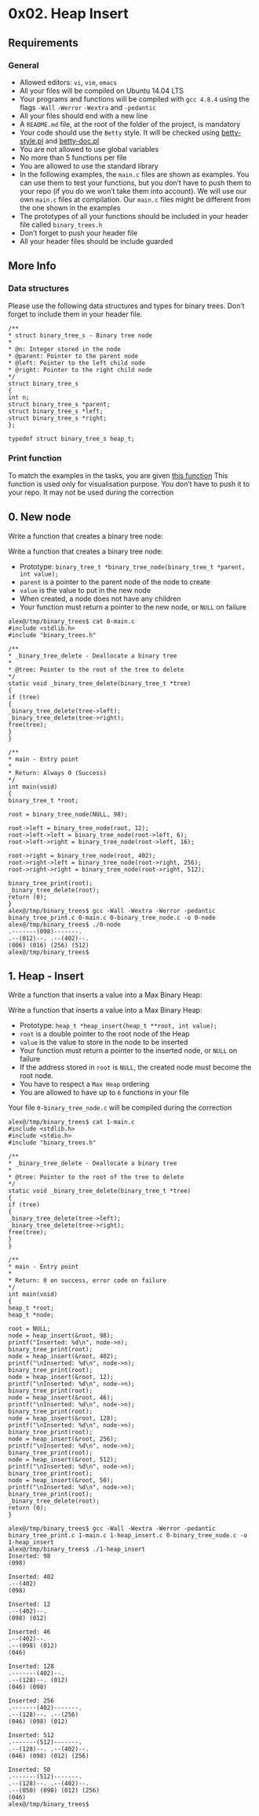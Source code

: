 # 0x02. Heap Insert


## Requirements
### General
+ Allowed editors: `vi`, `vim`, `emacs`
+ All your files will be compiled on Ubuntu 14.04 LTS
+ Your programs and functions will be compiled with `gcc 4.8.4` using the flags `-Wall` `-Werror` `-Wextra` and `-pedantic`
+ All your files should end with a new line
+ A `README.md` file, at the root of the folder of the project, is mandatory
+ Your code should use the `Betty` style. It will be checked using [betty-style.pl](https://github.com/holbertonschool/Betty/blob/master/betty-style.pl) and [betty-doc.pl](https://github.com/holbertonschool/Betty/blob/master/betty-doc.pl)
+ You are not allowed to use global variables
+ No more than 5 functions per file
+ You are allowed to use the standard library
+ In the following examples, the `main.c` files are shown as examples. You can use them to test your functions, but you don’t have to push them to your repo (if you do we won’t take them into account). We will use our own `main.c` files at compilation. Our `main.c` files might be different from the one shown in the examples
+ The prototypes of all your functions should be included in your header file called `binary_trees.h`
+ Don’t forget to push your header file
+ All your header files should be include guarded
## More Info
### Data structures
Please use the following data structures and types for binary trees. Don’t forget to include them in your header file.

```
/**
* struct binary_tree_s - Binary tree node
*
* @n: Integer stored in the node
* @parent: Pointer to the parent node
* @left: Pointer to the left child node
* @right: Pointer to the right child node
*/
struct binary_tree_s
{
int n;
struct binary_tree_s *parent;
struct binary_tree_s *left;
struct binary_tree_s *right;
};
```

```
typedef struct binary_tree_s heap_t;
```
### Print function
To match the examples in the tasks, you are given [this function](https://github.com/holbertonschool/0x1C.c)
This function is used only for visualisation purpose. You don’t have to push it to your repo. It may not be used during the correction


## 0. New node
Write a function that creates a binary tree node:

Write a function that creates a binary tree node:
+ Prototype: `binary_tree_t *binary_tree_node(binary_tree_t *parent, int value);`
+ `parent` is a pointer to the parent node of the node to create
+ `value` is the value to put in the new node
+ When created, a node does not have any children
+ Your function must return a pointer to the new node, or `NULL` on failure

```
alex@/tmp/binary_trees$ cat 0-main.c
#include <stdlib.h>
#include "binary_trees.h"

/**
* _binary_tree_delete - Deallocate a binary tree
*
* @tree: Pointer to the root of the tree to delete
*/
static void _binary_tree_delete(binary_tree_t *tree)
{
if (tree)
{
_binary_tree_delete(tree->left);
_binary_tree_delete(tree->right);
free(tree);
}
}

/**
* main - Entry point
*
* Return: Always 0 (Success)
*/
int main(void)
{
binary_tree_t *root;

root = binary_tree_node(NULL, 98);

root->left = binary_tree_node(root, 12);
root->left->left = binary_tree_node(root->left, 6);
root->left->right = binary_tree_node(root->left, 16);

root->right = binary_tree_node(root, 402);
root->right->left = binary_tree_node(root->right, 256);
root->right->right = binary_tree_node(root->right, 512);

binary_tree_print(root);
_binary_tree_delete(root);
return (0);
}
alex@/tmp/binary_trees$ gcc -Wall -Wextra -Werror -pedantic binary_tree_print.c 0-main.c 0-binary_tree_node.c -o 0-node
alex@/tmp/binary_trees$ ./0-node
.-------(098)-------.
.--(012)--. .--(402)--.
(006) (016) (256) (512)
alex@/tmp/binary_trees$
```


## 1. Heap - Insert
Write a function that inserts a value into a Max Binary Heap:

Write a function that inserts a value into a Max Binary Heap:
+ Prototype: `heap_t *heap_insert(heap_t **root, int value);`
+ `root` is a double pointer to the root node of the Heap
+ `value` is the value to store in the node to be inserted
+ Your function must return a pointer to the inserted node, or `NULL` on failure
+ If the address stored in `root` is `NULL`, the created node must become the root node.
+ You have to respect a `Max Heap` ordering
+ You are allowed to have up to `6` functions in your file

Your file `0-binary_tree_node.c` will be compiled during the correction

```
alex@/tmp/binary_trees$ cat 1-main.c
#include <stdlib.h>
#include <stdio.h>
#include "binary_trees.h"

/**
* _binary_tree_delete - Deallocate a binary tree
*
* @tree: Pointer to the root of the tree to delete
*/
static void _binary_tree_delete(binary_tree_t *tree)
{
if (tree)
{
_binary_tree_delete(tree->left);
_binary_tree_delete(tree->right);
free(tree);
}
}

/**
* main - Entry point
*
* Return: 0 on success, error code on failure
*/
int main(void)
{
heap_t *root;
heap_t *node;

root = NULL;
node = heap_insert(&root, 98);
printf("Inserted: %d\n", node->n);
binary_tree_print(root);
node = heap_insert(&root, 402);
printf("\nInserted: %d\n", node->n);
binary_tree_print(root);
node = heap_insert(&root, 12);
printf("\nInserted: %d\n", node->n);
binary_tree_print(root);
node = heap_insert(&root, 46);
printf("\nInserted: %d\n", node->n);
binary_tree_print(root);
node = heap_insert(&root, 128);
printf("\nInserted: %d\n", node->n);
binary_tree_print(root);
node = heap_insert(&root, 256);
printf("\nInserted: %d\n", node->n);
binary_tree_print(root);
node = heap_insert(&root, 512);
printf("\nInserted: %d\n", node->n);
binary_tree_print(root);
node = heap_insert(&root, 50);
printf("\nInserted: %d\n", node->n);
binary_tree_print(root);
_binary_tree_delete(root);
return (0);
}

alex@/tmp/binary_trees$ gcc -Wall -Wextra -Werror -pedantic binary_tree_print.c 1-main.c 1-heap_insert.c 0-binary_tree_node.c -o 1-heap_insert
alex@/tmp/binary_trees$ ./1-heap_insert
Inserted: 98
(098)

Inserted: 402
.--(402)
(098)

Inserted: 12
.--(402)--.
(098) (012)

Inserted: 46
.--(402)--.
.--(098) (012)
(046)

Inserted: 128
.-------(402)--.
.--(128)--. (012)
(046) (098)

Inserted: 256
.-------(402)-------.
.--(128)--. .--(256)
(046) (098) (012)

Inserted: 512
.-------(512)-------.
.--(128)--. .--(402)--.
(046) (098) (012) (256)

Inserted: 50
.-------(512)-------.
.--(128)--. .--(402)--.
.--(050) (098) (012) (256)
(046)
alex@/tmp/binary_trees$
```
